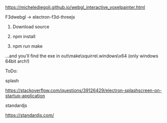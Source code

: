 https://michelediegoli.github.io/webgl_interactive_voxelpainter.html

F3dwebgl -> electron-f3d-threejs

1. Download source

2. npm install

3. npm run make 

...and you'll find the exe in out\make\squirrel.windows\x64 (only windows 64bit arch!)

ToDo:

splash

https://stackoverflow.com/questions/39126429/electron-splashscreen-on-startup-application

standardjs

https://standardjs.com/
